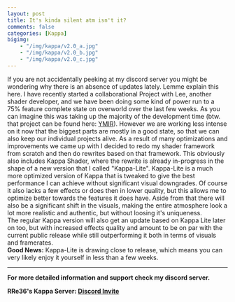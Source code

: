 ```yaml
---
layout: post
title: It's kinda silent atm isn't it?
comments: false
categories: [Kappa]
bigimg: 
    - "/img/kappa/v2.0_a.jpg"
    - "/img/kappa/v2.0_b.jpg"
    - "/img/kappa/v2.0_c.jpg"
---
```


If you are not accidentally peeking at my discord server you might be wondering why there is an absence of updates lately. Lemme explain this here.
I have recently started a collaborational Project with Lee, another shader developer, and we have been doing some kind of power run to a 75% feature complete state on overworld over the last few weeks. As you can imagine this was taking up the majority of the development time (btw. that project can be found here: [YMIR](https://ymir-graphics.github.io/)). However we are working less intense on it now that the biggest parts are mostly in a good state, so that we can also keep our individual projects alive.
As a result of many optimizations and improvements we came up with I decided to redo my shader framework from scratch and then do rewrites based on that framework.
This obviously also includes Kappa Shader, where the rewrite is already in-progress in the shape of a new version that I called "Kappa-Lite". Kappa-Lite is a much more optimized version of Kappa that is tweaked to give the best performance I can achieve without significant visual downgrades. Of course it also lacks a few effects or does then in lower quality, but this allows me to optimize better towards the features it does have. Aside from that there will also be a significant shift in the visuals, making the entire atmosphere look a lot more realistic and authentic, but without loosing it's uniqueness.<br>
The regular Kappa version will also get an update based on Kappa Lite later on too, but with increased effects quality and amount to be on par with the current public release while still outperforming it both in terms of visuals and framerates.<br>
**Good News:** Kappa-Lite is drawing close to release, which means you can very likely enjoy it yourself in less than a few weeks.

***

**For more detailed information and support check my discord server.**

**RRe36's Kappa Server: [Discord Invite](https://discord.gg/y5xzQ6H)**